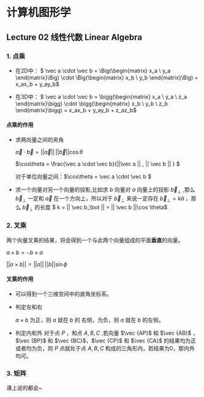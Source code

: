 # 计算机图形学

## Lecture 02  线性代数	Linear Algebra

### 1. 点乘

-  在2D中： $ \vec a \cdot \vec b = \Big(\begin{matrix}   x_a \\  y_a  \end{matrix}\Big) \cdot \Big(\begin{matrix}   x_b \\  y_b  \end{matrix}\Big) = x_ax_b + y_ay_b$

- 在3D中： $ \vec a \cdot \vec b = \bigg(\begin{matrix}   x_a \\  y_a \\ z_a  \end{matrix}\bigg) \cdot \bigg(\begin{matrix}   x_b \\  y_b \\ z_b  \end{matrix}\bigg) = x_ax_b + y_ay_b + z_az_b$
#### 点乘的作用

  - 求两向量之间的夹角 

    $\vec a \cdot \vec b = ||\vec a || \, || \vec b || \cos\theta$

    $\cos\theta = \frac{\vec a \cdot \vec b}{||\vec a || \, || \vec b || }   $

    对于单位向量之间：$\cos\theta = \vec a \cdot \vec b  $

  - 求一个向量对另一个向量的投影,比如求 $b$ 向量对 $a$ 向量上的投影 $\vec b_\bot$ ,那么 $\vec b_\bot$ 一定和 $\vec a$ 在一个方向上，所以对于 $\vec b_\bot$ 来说一定存在 $\vec b_\bot = k\hat a$ ，那么 $\vec b_\bot$ 的长度 $ k = || \vec b_\bot || = || \vec b ||\cos \theta$

### 2. 叉乘

两个向量叉乘的结果，将会得到一个与此两个向量组成的平面**垂直**的向量。

$a×b = - b × a$

$||a×b|| = ||a|| \, ||b|| \sin\phi$

#### 叉乘的作用

- 可以得到一个三维空间中的直角坐标系。

- 判定左和右

  $a×b$ 为正，则 $a$ 就在 $b$ 的 右侧，为负，则 $a$ 就在 $b$ 的左侧。

- 判定内和外 对于点 $P$ ，和点 $A,B,C$ ,若向量 $\vec {AP}$ 和 $\vec {AB}$ ，$\vec {BP}$ 和 $\vec {BC}$，$\vec {CP}$ 和 $\vec {CA}$ 的结果均为正或者均为负，则 $P$ 点就处于点 $A,B,C$ 构成的三角形内，若结果为0，那内外均可。

### 3. 矩阵

课上说的都会~

